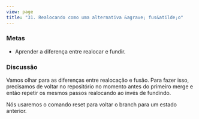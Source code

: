 ```yaml
---
view: page
title: "31. Realocando como uma alternativa &agrave; fus&atilde;o"
---
```


<h3>Metas</h3>

<ul><li>Aprender a diferen&ccedil;a entre realocar e fundir.</li></ul>

<h3>Discuss&atilde;o</h3>

<p>Vamos olhar para as diferen&ccedil;as entre realoca&ccedil;&atilde;o e fus&atilde;o. Para fazer isso, precisamos de voltar no reposit&oacute;rio no momento antes do primeiro merge e ent&atilde;o repetir os mesmos passos realocando ao inv&eacute;s de fundindo.</p>

<p>N&oacute;s usaremos o comando reset para voltar o branch para um estado anterior.</p>
